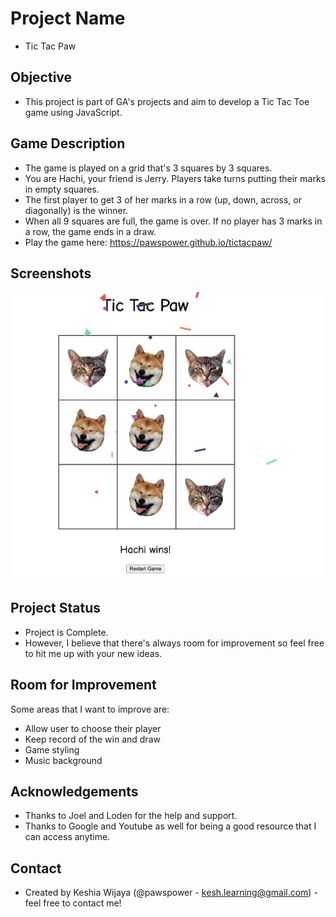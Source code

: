 # Project Name
- Tic Tac Paw

## Objective
- This project is part of GA's projects and aim to develop a Tic Tac Toe game using JavaScript.

## Game Description
- The game is played on a grid that's 3 squares by 3 squares.
- You are Hachi, your friend is Jerry. Players take turns putting their marks in empty squares.
- The first player to get 3 of her marks in a row (up, down, across, or diagonally) is the winner.
- When all 9 squares are full, the game is over. If no player has 3 marks in a row, the game ends in a draw.
- Play the game here: https://pawspower.github.io/tictacpaw/
## Screenshots
![](images/screenshot.png)

## Project Status
- Project is Complete.
- However, I believe that there's always room for improvement so feel free to hit me up with your new ideas.

## Room for Improvement
Some areas that I want to improve are:
- Allow user to choose their player
- Keep record of the win and draw
- Game styling
- Music background

## Acknowledgements
- Thanks to Joel and Loden for the help and support.
- Thanks to Google and Youtube as well for being a good resource that I can access anytime.

## Contact
- Created by Keshia Wijaya (@pawspower - kesh.learning@gmail.com) - feel free to contact me!











